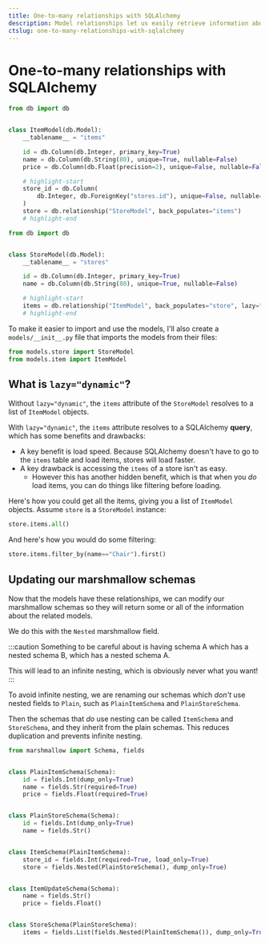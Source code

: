 ```yaml
---
title: One-to-many relationships with SQLAlchemy
description: Model relationships let us easily retrieve information about a related model, without having to do SQL JOINs manually.
ctslug: one-to-many-relationships-with-sqlalchemy
---
```


# One-to-many relationships with SQLAlchemy

```python title="models/item.py"
from db import db


class ItemModel(db.Model):
    __tablename__ = "items"

    id = db.Column(db.Integer, primary_key=True)
    name = db.Column(db.String(80), unique=True, nullable=False)
    price = db.Column(db.Float(precision=2), unique=False, nullable=False)

    # highlight-start
    store_id = db.Column(
        db.Integer, db.ForeignKey("stores.id"), unique=False, nullable=False
    )
    store = db.relationship("StoreModel", back_populates="items")
    # highlight-end
```

```python title="models/store.py"
from db import db


class StoreModel(db.Model):
    __tablename__ = "stores"

    id = db.Column(db.Integer, primary_key=True)
    name = db.Column(db.String(80), unique=True, nullable=False)

    # highlight-start
    items = db.relationship("ItemModel", back_populates="store", lazy="dynamic")
    # highlight-end
```

To make it easier to import and use the models, I'll also create a `models/__init__.py` file that imports the models from their files:

```python title="models/__init__.py"
from models.store import StoreModel
from models.item import ItemModel
```

## What is `lazy="dynamic"`?

Without `lazy="dynamic"`, the `items` attribute of the `StoreModel` resolves to a list of `ItemModel` objects.

With `lazy="dynamic"`, the `items` attribute resolves to a SQLAlchemy **query**, which has some benefits and drawbacks:

- A key benefit is load speed. Because SQLAlchemy doesn't have to go to the `items` table and load items, stores will load faster.
- A key drawback is accessing the `items` of a store isn't as easy.
  - However this has another hidden benefit, which is that when you _do_ load items, you can do things like filtering before loading.

Here's how you could get all the items, giving you a list of `ItemModel` objects. Assume `store` is a `StoreModel` instance:

```python
store.items.all()
```

And here's how you would do some filtering:

```python
store.items.filter_by(name=="Chair").first()
```

## Updating our marshmallow schemas

Now that the models have these relationships, we can modify our marshmallow schemas so they will return some or all of the information about the related models.

We do this with the `Nested` marshmallow field.

:::caution
Something to be careful about is having schema A which has a nested schema B, which has a nested schema A.

This will lead to an infinite nesting, which is obviously never what you want!
:::

To avoid infinite nesting, we are renaming our schemas which _don't_ use nested fields to `Plain`, such as `PlainItemSchema` and `PlainStoreSchema`.

Then the schemas that _do_ use nesting can be called `ItemSchema` and `StoreSchema`, and they inherit from the plain schemas. This reduces duplication and prevents infinite nesting.

```python title="schemas.py"
from marshmallow import Schema, fields


class PlainItemSchema(Schema):
    id = fields.Int(dump_only=True)
    name = fields.Str(required=True)
    price = fields.Float(required=True)


class PlainStoreSchema(Schema):
    id = fields.Int(dump_only=True)
    name = fields.Str()


class ItemSchema(PlainItemSchema):
    store_id = fields.Int(required=True, load_only=True)
    store = fields.Nested(PlainStoreSchema(), dump_only=True)


class ItemUpdateSchema(Schema):
    name = fields.Str()
    price = fields.Float()


class StoreSchema(PlainStoreSchema):
    items = fields.List(fields.Nested(PlainItemSchema()), dump_only=True)
```